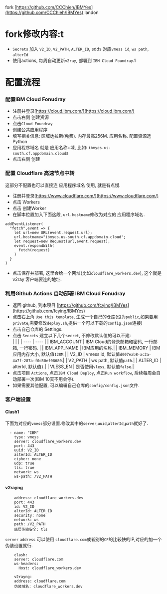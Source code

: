 fork [https://github.com/CCChieh/IBMYes](https://github.com/CCChieh/IBMYes)  landon


# fork修改内容:t
* `Secrets` 加入 `V2_ID`, `V2_PATH`, `ALTER_ID`,  sdds
  对应`vmess id`, `ws path`, `alterId`
* 使用actions, 每周自动更新`v2ray`, 部署到 `IBM Cloud Foundray`.1


# 配置流程

### 配置IBM Cloud Fonudray
* 注册并登录[https://cloud.ibm.com/](https://cloud.ibm.com/)
* 点击右侧 创建资源
* 点击`Cloud Foundray`
* 创建公共应用程序
* 填写相关信息: 区域达拉斯(免费). 内存最高256M. 应用名称. 配置资源选Python
* 应用程序域名 就是 应用名称+域, 比如: `ibmyes.us-south.cf.appdomain.cloud`s
* 点击右侧 创建

### 配置 Cloudflare 高速节点中转
这部分不配置也可以直接连 应用程序域名 使用, 就是有点慢.
* 注册并登录[https://www.cloudflare.com/](https://www.cloudflare.com/)
* 点击 Workers
* 点击 创建Worker
* 在脚本位置加入下面这段, `url.hostname`修改为对应的 应用程序域名.
```
addEventListener(
  "fetch",event => {
    let url=new URL(event.request.url);
    url.hostname="ibmyes.us-south.cf.appdomain.cloud";
    let request=new Request(url,event.request);
    event.respondWith(
      fetch(request)
    )
  }
)
```
* 点击保存并部署, 这里会给一个网址(比如`cloudflare_workers.dev`), 这个就是 v2ray 客户端要连的地址.

### 利用Github Actions 自动部署 IBM Cloud Fonudray
* 返回 github, 到本项目 [https://github.com/fcying/IBMYes](https://github.com/fcying/IBMYes)
* 点击右上角 `Use this template`, 生成一个自己的仓库(设为`public`,如果要用`private`,需要修改`deploy.sh`,提供一个可以下载的`config.json`连接)
* 点击自己仓库的 Settings.
* 点击 `Secrets` 建立以下几个`secret`, 不修改默认值的可以不建:  
    |  |  |
    | ---- | ---- |
    | IBM_ACCOUNT  | IBM Cloud的登录邮箱和密码, 一行邮箱, 一行密码.   |
    | IBM_APP_NAME | IBM应用的名称.|
    | IBM_MEMORY   | IBM应用内存大小, 默认值`128M`.|
    | V2_ID        | vmess id, 默认值`d007eab8-ac2a-4a7f-287a-f0d50ef08680`.|
    | V2_PATH      | ws path, 默认值`path`.|
    | ALTER_ID     | alterId, 默认值`1`.|
    | VLESS_EN     | 是否使用`vless`, 默认值`false`.|
* 点击项目 `Actions`, 点击`IBM Cloud Deploy`, 点击`Run workflow`, 后续每周会自动部署一次(IBM 10天不用会停).
* 如果需要其他配置, 可以编辑自己仓库的`config/config.json`文件.

### 客户端设置
#### Clash1
下面为对应的`vmess`部分设置.修改其中的`server`,`uuid`,`alterId`,`path`就好了.
```
  - name: "IBM"
    type: vmess
    server: cloudflare_workers.dev
    port: 443
    uuid: V2_ID
    alterId: ALTER_ID
    cipher: none
    udp: true
    tls: true
    network: ws
    ws-path: /V2_PATH
```

#### v2rayng
```
    address: cloudflare_workers.dev
    port: 443
    id: V2_ID
    alterId: ALTER_ID
    security: none
    network: ws
    path: /V2_PATH
    底层传输安全: tls
```

`server` `address` 可以使用 `cloudflare.com`或者别的`CF`的比较快的IP,对应的加一个伪装设置就行.
```
    clash:
    server: cloudflare.com
    ws-headers:
      Host: cloudflare_workers.dev

    v2rayng:
    address: cloudflare.com
    伪装域名: cloudflare_workers.dev

```
